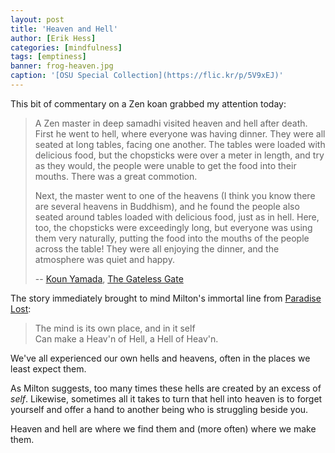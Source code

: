 ```yaml
---
layout: post
title: 'Heaven and Hell'
author: [Erik Hess]
categories: [mindfulness]
tags: [emptiness]
banner: frog-heaven.jpg
caption: '[OSU Special Collection](https://flic.kr/p/5V9xEJ)'
---
```


This bit of commentary on a Zen koan grabbed my attention today:

> A Zen master in deep samadhi visited heaven and hell after death. First he went to hell, where everyone was having dinner. They were all seated at long tables, facing one another. The tables were loaded with delicious food, but the chopsticks were over a meter in length, and try as they would, the people were unable to get the food into their mouths. There was a great commotion.
> 
> Next, the master went to one of the heavens (I think you know there are several heavens in Buddhism), and he found the people also seated around tables loaded with delicious food, just as in hell. Here, too, the chopsticks were exceedingly long, but everyone was using them very naturally, putting the food into the mouths of the people across the table! They were all enjoying the dinner, and the atmosphere was quiet and happy.
>
> -- [Koun Yamada](https://en.wikipedia.org/wiki/Yamada_Koun), [The Gateless Gate](http://www.amazon.com/gp/product/0861713826?keywords=the%20Gateless%20gate&qid=1448075165&ref_=sr_1_1&sr=8-1)

The story immediately brought to mind Milton's immortal line from [Paradise Lost](https://www.dartmouth.edu/~milton/reading_room/pl/book_1/text.shtml):

> The mind is its own place, and in it self  
Can make a Heav'n of Hell, a Hell of Heav'n.

We've all experienced our own hells and heavens, often in the places we least expect them.

As Milton suggests, too many times these hells are created by an excess of *self*. Likewise, sometimes all it takes to turn that hell into heaven is to forget yourself and offer a hand to another being who is struggling beside you.

Heaven and hell are where we find them and (more often) where we make them.
